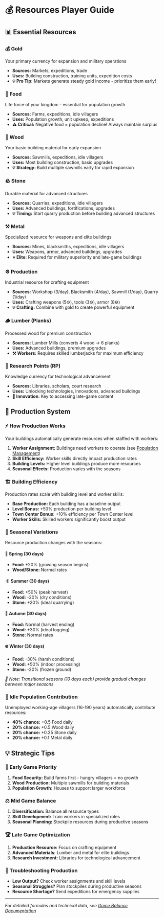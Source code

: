 # 💰 Resources Player Guide

## 📊 Essential Resources

### 💰 Gold
Your primary currency for expansion and military operations
- **Sources:** Markets, expeditions, trade
- **Uses:** Building construction, training units, expedition costs
- **💡 Pro Tip:** Markets generate steady gold income - prioritize them early!

### 🌾 Food
Life force of your kingdom - essential for population growth
- **Sources:** Farms, expeditions, idle villagers
- **Uses:** Population growth, unit upkeep, expeditions
- **⚠️ Critical:** Negative food = population decline! Always maintain surplus

### 🌲 Wood
Your basic building material for early expansion
- **Sources:** Sawmills, expeditions, idle villagers
- **Uses:** Most building construction, basic upgrades
- **💡 Strategy:** Build multiple sawmills early for rapid expansion

### 🪨 Stone
Durable material for advanced structures
- **Sources:** Quarries, expeditions, idle villagers
- **Uses:** Advanced buildings, fortifications, upgrades
- **💡 Timing:** Start quarry production before building advanced structures

### ⚒️ Metal
Specialized resource for weapons and elite buildings
- **Sources:** Mines, blacksmiths, expeditions, idle villagers
- **Uses:** Weapons, armor, advanced buildings, upgrades
- **⭐ Elite:** Required for military superiority and late-game buildings

### ⚙️ Production
Industrial resource for crafting equipment
- **Sources:** Workshop (3/day), Blacksmith (4/day), Sawmill (1/day), Quarry (1/day)
- **Uses:** Crafting weapons (5⚙️), tools (3⚙️), armor (8⚙️)
- **💡 Crafting:** Combine with gold to create powerful equipment

### 🪵 Lumber (Planks)
Processed wood for premium construction
- **Sources:** Lumber Mills (converts 4 wood → 6 planks)
- **Uses:** Advanced buildings, premium upgrades
- **⚒️ Workers:** Requires skilled lumberjacks for maximum efficiency

### 🧪 Research Points (RP)
Knowledge currency for technological advancement
- **Sources:** Libraries, scholars, court research
- **Uses:** Unlocking technologies, innovations, advanced buildings
- **🔬 Innovation:** Key to accessing late-game content

## 🔄 Production System

### ⚡ How Production Works
Your buildings automatically generate resources when staffed with workers:

1. **Worker Assignment:** Buildings need workers to operate (see [Population Management](population-management.md))
2. **Skill Efficiency:** Worker skills directly impact production rates
3. **Building Levels:** Higher level buildings produce more resources
4. **Seasonal Effects:** Production varies with the seasons

### 🏗️ Building Efficiency
Production rates scale with building level and worker skills:
- **Base Production:** Each building has a baseline output
- **Level Bonus:** +50% production per building level
- **Town Center Bonus:** +10% efficiency per Town Center level
- **Worker Skills:** Skilled workers significantly boost output

### 🌅 Seasonal Variations
Resource production changes with the seasons:

#### 🌸 Spring (30 days)
- **Food:** +20% (growing season begins)
- **Wood/Stone:** Normal rates

#### ☀️ Summer (30 days) 
- **Food:** +50% (peak harvest)
- **Wood:** -20% (dry conditions)
- **Stone:** +20% (ideal quarrying)

#### 🍂 Autumn (30 days)
- **Food:** Normal (harvest ending)
- **Wood:** +30% (ideal logging)
- **Stone:** Normal rates

#### ❄️ Winter (30 days)
- **Food:** -30% (harsh conditions)
- **Wood:** +50% (indoor processing)
- **Stone:** -20% (frozen ground)

*📅 Note: Transitional seasons (10 days each) provide gradual changes between major seasons*

### 👥 Idle Population Contribution
Unemployed working-age villagers (16-190 years) automatically contribute resources:
- **40% chance:** +0.5 Food daily
- **20% chance:** +0.5 Wood daily  
- **20% chance:** +0.25 Stone daily
- **20% chance:** +0.1 Metal daily

## 💡 Strategic Tips

### 🎯 Early Game Priority
1. **Food Security:** Build farms first - hungry villagers = no growth
2. **Wood Production:** Multiple sawmills for building materials
3. **Population Growth:** Houses to support larger workforce

### ⚖️ Mid Game Balance
1. **Diversification:** Balance all resource types
2. **Skill Development:** Train workers in specialized roles
3. **Seasonal Planning:** Stockpile resources during productive seasons

### 🏆 Late Game Optimization
1. **Production Resource:** Focus on crafting equipment
2. **Advanced Materials:** Lumber and metal for elite buildings
3. **Research Investment:** Libraries for technological advancement

### 🔧 Troubleshooting Production
- **Low Output?** Check worker assignments and skill levels
- **Seasonal Struggles?** Plan stockpiles during productive seasons
- **Resource Shortage?** Send expeditions for emergency supplies

---
*For detailed formulas and technical data, see [Game Balance Documentation](../GAME_BALANCE.md)*
